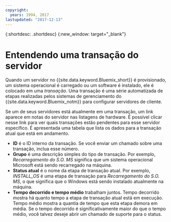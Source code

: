 ```yaml
---
copyright:
  years: 1994, 2017
lastupdated: "2017-12-13"
---
```


{:shortdesc: .shortdesc}
{:new_window: target="_blank"}

# Entendendo uma transação do servidor

Quando um servidor no {{site.data.keyword.Bluemix_short}} é provisionado, um sistema operacional é carregado ou um software é instalado, ele é colocado em uma *transação*. Uma transação é uma série automatizada de etapas realizadas pelos sistemas de gerenciamento do {{site.data.keyword.Bluemix_notm}} para configurar servidores de cliente.

Se um de seus servidores está atualmente em uma transação, um link aparece em notas do servidor nas listagens de hardware. É possível clicar nesse link para ver quais transações estão pendentes para esse servidor específico. É apresentada uma tabela que lista os dados para a transação atual que está em andamento.

* **ID** é o ID interno da transação. Se você enviar um chamado sobre uma transação, inclua esse número.
* **Grupo** é uma descrição simples do tipo de transação. Por exemplo, *Recarregamento do S.O. MS* significa que um sistema operacional Microsoft está sendo recarregado na máquina.
* **Status atual** é o nome da etapa de transação atual. Por exemplo, *INSTALL_OS* é uma etapa de transação para *Recarregamento do S.O. MS*, o que significa que o Windows está sendo instalado atualmente na máquina.
* **Tempo decorrido e tempo médio** trabalham juntos. Tempo decorrido mostra há quanto tempo a etapa de transação atual está em execução. Tempo médio mostra a quantia de tempo que esta etapa demora em média. Se o tempo decorrido é significativamente maior do que o tempo médio, você talvez deseje abrir um chamado de suporte para o status.
